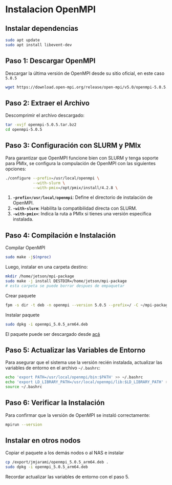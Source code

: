 # Instalacion OpenMPI

## Instalar dependencias

```bash
sudo apt update
sudo apt install libevent-dev
```

## Paso 1: Descargar OpenMPI

Descargar la última versión de OpenMPI desde su sitio oficial, en este caso `5.0.5`

```bash
wget https://download.open-mpi.org/release/open-mpi/v5.0/openmpi-5.0.5.tar.bz2
```

## Paso 2: Extraer el Archivo

Descomprimir el archivo descargado:

```bash
tar -xvjf openmpi-5.0.5.tar.bz2
cd openmpi-5.0.5
```

## Paso 3: Configuración con SLURM y PMIx

Para garantizar que OpenMPI funcione bien con SLURM y tenga soporte para PMIx, se configura la compulación de OpenMPI con las siguientes opciones:

```bash
./configure --prefix=/usr/local/openmpi \
            --with-slurm \
            --with-pmix=/opt/pmix/install/4.2.8 \

```

1. **`-prefix=/usr/local/openmpi`**: Define el directorio de instalación de OpenMPI.
2. **`-with-slurm`**: Habilita la compatibilidad directa con SLURM.
3. **`-with-pmix=`**: Indica la ruta a PMIx si tienes una versión específica instalada.

## Paso 4: Compilación e Instalación

Compilar OpenMPI

```bash
sudo make -j$(nproc)
```

Luego, instalar en una carpeta destino:

```bash
mkdir /home/jetson/mpi-package
sudo make -j install DESTDIR=/home/jetson/mpi-package
# esta carpeta se puede borrar despues de empaquetar
```

Crear paquete

```bash
fpm -s dir -t deb -n openmpi --version 5.0.5 --prefix=/ -C ~/mpi-package .
```

Instalar paquete

```bash
sudo dpkg -i openmpi_5.0.5_arm64.deb
```
El paquete puede ser descargado desde [acá](https://drive.google.com/file/d/17tHsSZZYbKYlwdVkzxpU6Z3lTzC7Y5px/view?usp=sharing)

## Paso 5: Actualizar las Variables de Entorno

Para asegurar que el sistema use la versión recién instalada, actualizar las variables de entorno en el archivo `~/.bashrc`:

```bash
echo 'export PATH=/usr/local/openmpi/bin:$PATH' >> ~/.bashrc
echo 'export LD_LIBRARY_PATH=/usr/local/openmpi/lib:$LD_LIBRARY_PATH' >> ~/.bashrc
source ~/.bashrc

```

## Paso 6: Verificar la Instalación

Para confirmar que la versión de OpenMPI se instaló correctamente:

```bash
mpirun --version
```

## Instalar en otros nodos

Copiar el paquete a los demás nodos o al NAS e instalar

```bash
cp /export/jmjarami/openmpi_5.0.5_arm64.deb .
sudo dpkg -i openmpi_5.0.5_arm64.deb
```

Recordar actualizar las variables de entorno con el paso 5.
